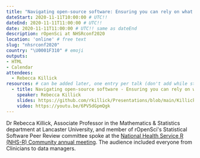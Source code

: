 ```yaml
---
title: "Navigating open-source software: Ensuring you can rely on what you use"
dateStart: 2020-11-11T10:00:00 # UTC!!
dateEnd: 2020-11-11T11:00:00 # UTC!!
date: 2020-11-11T11:00:00 # UTC!! same as dateEnd
description: rOpenSci at NHSRconf2020
location: 'online' # free text
slug: "nhsrconf2020"
country: "\U0001F310" # emoji
outputs: 
- HTML
- Calendar 
attendees:
  - Rebecca Killick
resources: # can be added later, one entry per talk (don't add while still empty, add once there are resources)
  - title: Navigating open-source software - Ensuring you can rely on what you use
    speaker: Rebecca Killick
    slides: https://github.com/rkillick/Presentations/blob/main/Killick.pdf
    video: https://youtu.be/6PV5dGpmQgk
---
```


Dr Rebecca Killick, Associate Professor in the Mathematics & Statistics department at Lancaster University, and member of rOpenSci's Statistical Software Peer Review committee spoke at the [National Health Service R (NHS-R) Community annual meeting](https://nhsrcommunity.com/events/nhs-r-virtual-conference-2020/). The audience included everyone from Clinicians to data managers.
